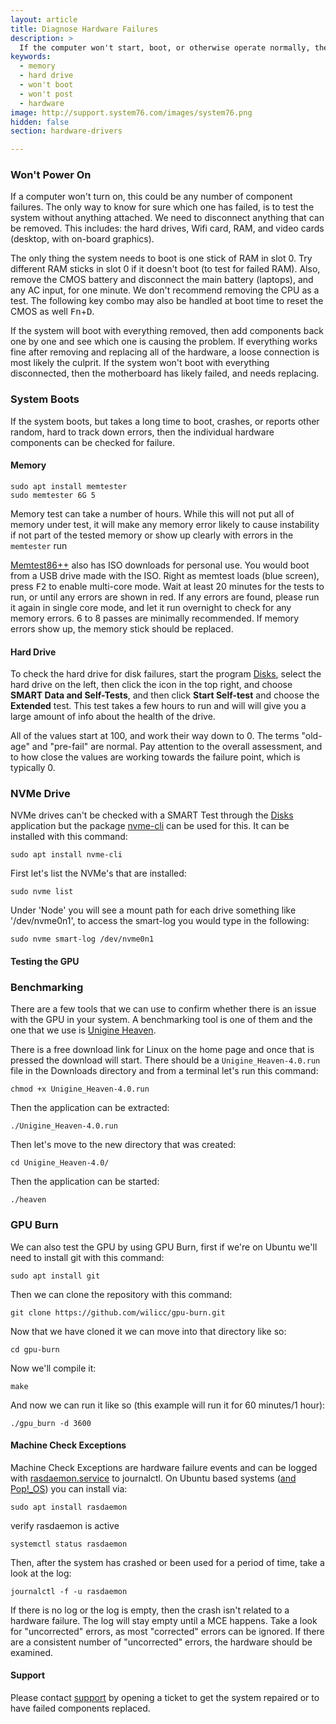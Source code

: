 ```yaml
---
layout: article
title: Diagnose Hardware Failures
description: >
  If the computer won't start, boot, or otherwise operate normally, there may be a hardware issue.  Follow these steps to diagnose hardware failures.
keywords:
  - memory
  - hard drive
  - won't boot
  - won't post
  - hardware
image: http://support.system76.com/images/system76.png
hidden: false
section: hardware-drivers

---
```


### Won't Power On

If a computer won't turn on, this could be any number of component failures.  The only way to know for sure which one has failed, is to test the system without anything attached.  We need to disconnect anything that can be removed.  This includes: the hard drives, Wifi card, RAM, and video cards (desktop, with on-board graphics).

The only thing the system needs to boot is one stick of RAM in slot 0. Try different RAM sticks in slot 0 if it doesn't boot (to test for failed RAM).  Also, remove the CMOS battery and disconnect the main battery (laptops), and any AC input, for one minute.  We don't recommend removing the CPU as a test. The following key combo may also be handled at boot time to reset the CMOS as well <kbd>Fn</kbd>+<kbd>D</kbd>. 

If the system will boot with everything removed, then add components back one by one and see which one is causing the problem.  If everything works fine after removing and replacing all of the hardware, a loose connection is most likely the culprit.  If the system won't boot with everything disconnected, then the motherboard has likely failed, and needs replacing.

### System Boots

If the system boots, but takes a long time to boot, crashes, or reports other random, hard to track down errors, then the individual hardware components can be checked for failure.

#### Memory

```
sudo apt install memtester
sudo memtester 6G 5
```
Memory test can take a number of hours. While this will not put all of memory under test, it will make any memory error likely to cause instability if not part of the tested memory or show up clearly with errors in the `memtester` run

[Memtest86++](https://www.memtest86.com/) also has ISO downloads for personal use. You would boot from a USB drive made with the ISO.  Right as memtest loads (blue screen), press <kbd>F2</kbd> to enable multi-core mode.  Wait at least 20 minutes for the tests to run, or until any errors are shown in red.  If any errors are found, please run it again in single core mode, and let it run overnight to check for any memory errors.  6 to 8 passes are minimally recommended.  If memory errors show up, the memory stick should be replaced.

#### Hard Drive

To check the hard drive for disk failures, start the program <u>Disks</u>, select the hard drive on the left, then click the icon in the top right, and choose **SMART Data and Self-Tests**, and then click **Start Self-test** and choose the **Extended** test.  This test takes a few hours to run and will will give you a large amount of info about the health of the drive.

All of the values start at 100, and work their way down to 0.  The terms "old-age" and "pre-fail" are normal.  Pay attention to the overall assessment, and to how close the values are working towards the failure point, which is typically 0.

### NVMe Drive

NVMe drives can't be checked with a SMART Test through the <u>Disks</u> application but the package <u>nvme-cli</u> can be used for this. It can be installed with this command:

```
sudo apt install nvme-cli
```

First let's list the NVMe's that are installed:

```
sudo nvme list
```

Under 'Node' you will see a mount path for each drive something like '/dev/nvme0n1', to access the smart-log you would type in the following:

```
sudo nvme smart-log /dev/nvme0n1
```

#### Testing the GPU

### Benchmarking

There are a few tools that we can use to confirm whether there is an issue with the GPU in your system. A benchmarking tool is one of them and the one that we use is [Unigine Heaven](https://benchmark.unigine.com/heaven).

There is a free download link for Linux on the home page and once that is pressed the download will start. There should be a `Unigine_Heaven-4.0.run` file in the Downloads directory and from a terminal let's run this command:

```
chmod +x Unigine_Heaven-4.0.run 
```

Then the application can be extracted:

```
./Unigine_Heaven-4.0.run 
```

Then let's move to the new directory that was created:

```
cd Unigine_Heaven-4.0/
```

Then the application can be started:

```
./heaven
```

### GPU Burn

We can also test the GPU by using GPU Burn, first if we're on Ubuntu we'll need to install git with this command:

```
sudo apt install git
```

Then we can clone the repository with this command:

```
git clone https://github.com/wilicc/gpu-burn.git
```

Now that we have cloned it we can move into that directory like so:

```
cd gpu-burn
```

Now we'll compile it:

```
make
```

And now we can run it like so (this example will run it for 60 minutes/1 hour):

```
./gpu_burn -d 3600
```

#### Machine Check Exceptions

Machine Check Exceptions are hardware failure events and can be logged with <u>rasdaemon.service</u> to journalctl. On Ubuntu based systems (<u>and Pop!_OS</u>) you can install via:
```
sudo apt install rasdaemon
```
verify rasdaemon is active
```
systemctl status rasdaemon
```

Then, after the system has crashed or been used for a period of time, take a look at the log:
```
journalctl -f -u rasdaemon
```

If there is no log or the log is empty, then the crash isn't related to a hardware failure.  The log will stay empty until a MCE happens.  Take a look for "uncorrected" errors, as most "corrected" errors can be ignored.  If there are a consistent number of "uncorrected" errors, the hardware should be examined.

#### Support

Please contact [support](https://support.system76.com/) by opening a ticket to get the system repaired or to have failed components replaced.
